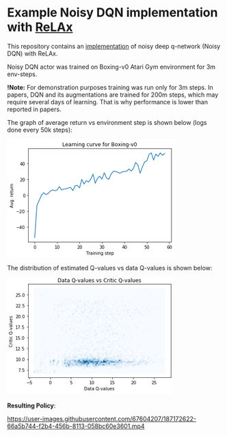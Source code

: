 # Example Noisy DQN implementation with [ReLAx](https://github.com/nslyubaykin/relax)

This repository contains an [implementation](https://github.com/nslyubaykin/relax_noisy_dqn_example/blob/master/noisy_dqn_tutorial.ipynb) of noisy deep q-network (Noisy DQN) with ReLAx.

Noisy DQN actor was trained on Boxing-v0 Atari Gym environment for 3m env-steps. 

__!Note:__ For demonstration purposes training was run only for 3m steps. In papers, DQN and its augmentations are trained for 200m steps, which may require several days of learning. That is why performance is lower than reported in papers.

The graph of average return vs environment step is shown below (logs done every 50k steps):

![noisy_dqn_training](https://github.com/nslyubaykin/relax_noisy_dqn_example/blob/master/noisy_dqn_training.png)

The distribution of estimated Q-values vs data Q-values is shown below:

![noisy_dqn_q_func](https://github.com/nslyubaykin/relax_noisy_dqn_example/blob/master/noisy_dqn_q_func.png)

__Resulting Policy__:

https://user-images.githubusercontent.com/67604207/187172622-66a5b744-f2b4-456b-8113-058bc60e3601.mp4
